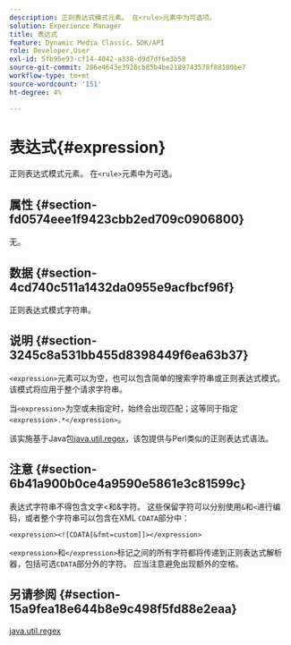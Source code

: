 ```yaml
---
description: 正则表达式模式元素。 在<rule>元素中为可选项。
solution: Experience Manager
title: 表达式
feature: Dynamic Media Classic，SDK/API
role: Developer,User
exl-id: 5fb95e93-cf14-4042-a338-d9d7df6e3b58
source-git-commit: 206e4643e3926cb85b4be2189743578f88180be7
workflow-type: tm+mt
source-wordcount: '151'
ht-degree: 4%

---
```


# 表达式{#expression}

正则表达式模式元素。 在`<rule>`元素中为可选。

## 属性 {#section-fd0574eee1f9423cbb2ed709c0906800}

无。

## 数据 {#section-4cd740c511a1432da0955e9acfbcf96f}

正则表达式模式字符串。

## 说明 {#section-3245c8a531bb455d8398449f6ea63b37}

`<expression>`元素可以为空，也可以包含简单的搜索字符串或正则表达式模式。 该模式将应用于整个请求字符串。

当`<expression>`为空或未指定时，始终会出现匹配；这等同于指定`<expression>.*</expression>`。

该实施基于Java包[java.util.regex](../../../../../ir-api/material-cat/image-rendering-api-ref/c-ir-material-catalog/c-ir-rule-set-reference/r-ir-expression.md#reference-49867deecb58412bbdc2ced564bbea3e)，该包提供与Perl类似的正则表达式语法。

## 注意 {#section-6b41a900b0ce4a9590e5861e3c81599c}

表达式字符串不得包含文字&lt;和&amp;字符。 这些保留字符可以分别使用`&`和`<`进行编码，或者整个字符串可以包含在XML `CDATA`部分中：

`<expression><![CDATA[&fmt=custom]]></expression>`

`<expression>`和`</expression>`标记之间的所有字符都将传递到正则表达式解析器，包括可选`CDATA`部分外的字符。 应当注意避免出现额外的空格。

## 另请参阅 {#section-15a9fea18e644b8e9c498f5fd88e2eaa}

[java.util.regex](https://www2.cs.duke.edu/csed/java/jdk1.4.2/docs/api/)
